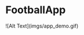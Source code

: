 # FootballApp

<!DOCTYPE html>
<html>
<head>
	<title></title>
</head>
<body>
	<div style="height: 400px;width: 700px">
		![Alt Text](imgs/app_demo.gif)
	</div>
</body>
</html>
